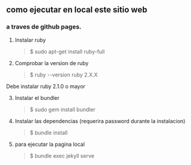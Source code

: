 ## como ejecutar en local este sitio web
### a traves de github pages.

1) Instalar ruby

	>$ sudo apt-get install ruby-full

2) Comprobar la version de ruby
	
	>$ ruby --version
	> ruby 2.X.X

Debe instalar  ruby 2.1.0 o mayor

3) Instalar el bundler

	>$ sudo gem install bundler
	
4) Instalar las dependencias (requerira password durante la instalacion)

	>$ bundle install
	
5) para ejecutar la pagina local

	>$ bundle exec jekyll serve
